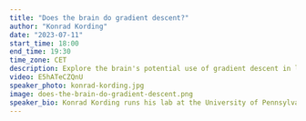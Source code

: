 ```yaml
---
title: "Does the brain do gradient descent?"
author: "Konrad Kording"
date: "2023-07-11"
start_time: 18:00
end_time: 19:30
time_zone: CET
description: Explore the brain's potential use of gradient descent in learning processes with Konrad Kording in this engaging recorded session. 
video: E5hATeCZQnU
speaker_photo: konrad-kording.jpg
image: does-the-brain-do-gradient-descent.png
speaker_bio: Konrad Kording runs his lab at the University of Pennsylvania. Konrad is interested in the question of how the brain solves the credit assignment problem and similarly how we should assign credit in the real world (through causality).<br>In extension of this main thrust he is interested in applications of causality in biomedical research. Konrad has trained as student at ETH Zurich with Peter Konig, as postdoc at UCL London with Daniel Wolpert and at MIT with Josh Tenenbaum. After a decade at Northwestern University, he is now PIK professor at UPenn.
---
```

